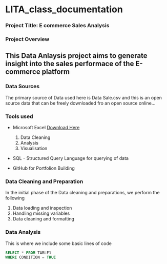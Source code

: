 # LITA_class_documentation

### Project Title: E commerce Sales Analysis

### Project Overview

This Data Anlaysis project aims to generate insight into the sales performace of the E-commerce platform
---
### Data Sources
The primary source of Data used here is Data Sale.csv and this is an open source data that can be freely downloaded fro an open source online...

### Tools used
- Microsoft Excel [Download Here](https://www.microsoft.com)
  1. Data Cleaning
  2. Analysis
  3. Visualisation
     
- SQL - Structured Query Language for querying of data
- GitHub for Portfolion Building

### Data Cleaning and Preparation
In the initial phase of the Data cleaning and preparations, we perform the following
1. Data loading and inspection
2. Handling missing variables
3. Data cleaning and formatting

### Data Analysis
This is where we include some basic lines of code

```SQL
SELECT * FROM TABLE1
WHERE CONDITION = TRUE
```

